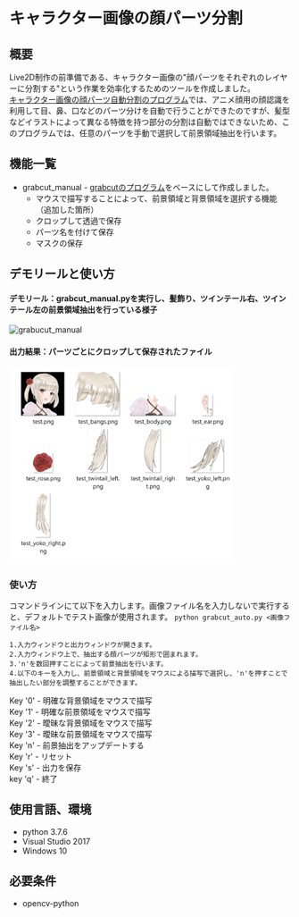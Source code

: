 # キャラクター画像の顔パーツ分割
## 概要
Live2D制作の前準備である、キャラクター画像の"顔パーツをそれぞれのレイヤーに分割する"という作業を効率化するためのツールを作成しました。  
[キャラクター画像の顔パーツ自動分割のプログラム](https://github.com/Ri-tanaka/grabcut_auto)では、アニメ顔用の顔認識を利用して目、鼻、口などのパーツ分けを自動で行うことができたのですが、髪型などイラストによって異なる特徴を持つ部分の分割は自動ではできないため、このプログラムでは、任意のパーツを手動で選択して前景領域抽出を行います。

## 機能一覧
- grabcut_manual - [grabcutのプログラム](https://github.com/opencv/opencv/blob/master/samples/python/grabcut.py)をベースにして作成しました。  
  - マウスで描写することによって、前景領域と背景領域を選択する機能  
  （追加した箇所）
  - クロップして透過で保存
  - パーツ名を付けて保存
  - マスクの保存
  
## デモリールと使い方
#### デモリール：grabcut_manual.pyを実行し、髪飾り、ツインテール右、ツインテール左の前景領域抽出を行っている様子
![grabucut_manual](https://user-images.githubusercontent.com/61644695/75776911-460eab00-5d98-11ea-8d33-e33a562f8382.gif)

####  出力結果：パーツごとにクロップして保存されたファイル
<img src="cropped_file.png" width="400" height=350px >

### 使い方
コマンドラインにて以下を入力します。画像ファイル名を入力しないで実行すると、デフォルトでテスト画像が使用されます。
    `python grabcut_auto.py <画像ファイル名> `   
    
    1.入力ウィンドウと出力ウィンドウが開きます。  
    2.入力ウィンドウ上で、抽出する顔パーツが矩形で囲まれます。  
    3.'n'を数回押すことによって前景抽出を行います。  
    4.以下のキーを入力し、前景領域と背景領域をマウスによる描写で選択し、'n'を押すことで抽出したい部分を調整することができます。  

Key '0' - 明確な背景領域をマウスで描写  
Key '1' - 明確な前景領域をマウスで描写  
Key '2' - 曖昧な背景領域をマウスで描写  
Key '3' - 曖昧な前景領域をマウスで描写  
Key 'n' - 前景抽出をアップデートする  
Key 'r' - リセット  
Key 's' - 出力を保存  
key 'q' - 終了

## 使用言語、環境
- python 3.7.6  
- Visual Studio 2017  
- Windows 10 

## 必要条件  
- opencv-python 
